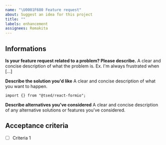 ```yaml
---
name: "\U0001F680 Feature request"
about: Suggest an idea for this project
title: ""
labels: enhancement
assignees: Romakita
---
```


## Informations

**Is your feature request related to a problem? Please describe.**
A clear and concise description of what the problem is. Ex. I'm always frustrated when [...]

**Describe the solution you'd like**
A clear and concise description of what you want to happen.

```
import {} from "@tsed/react-formio";

```

**Describe alternatives you've considered**
A clear and concise description of any alternative solutions or features you've considered.

## Acceptance criteria

- [ ] Criteria 1
